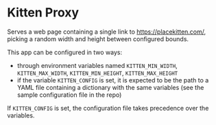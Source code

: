# Kitten Proxy

Serves a web page containing a single link to
https://placekitten.com/, picking a random width
and height between configured bounds.

This app can be configured in two ways:

- through environment variables named
  `KITTEN_MIN_WIDTH`, `KITTEN_MAX_WIDTH`,
  `KITTEN_MIN_HEIGHT`, `KITTEN_MAX_HEIGHT`
- if the variable `KITTEN_CONFIG` is set,
  it is expected to be the path to a YAML
  file containing a dictionary with the
  same variables (see the sample configuration
  file in the repo)

If `KITTEN_CONFIG` is set, the configuration
file takes precedence over the variables.

